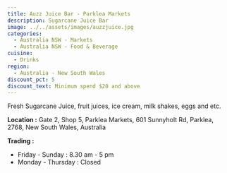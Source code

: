 ```yaml
---
title: Auzz Juice Bar - Parklea Markets
description: Sugarcane Juice Bar
image: ../../assets/images/auzzjuice.jpg
categories:
  - Australia NSW - Markets
  - Australia NSW - Food & Beverage
cuisine:
  - Drinks
region:
  - Australia - New South Wales
discount_pct: 5
discount_text: Minimum spend $20 and above
---
```

Fresh Sugarcane Juice, fruit juices, ice cream, milk shakes, eggs and etc.

**Location :** Gate 2, Shop 5, Parklea Markets, 601 Sunnyholt Rd, Parklea, 2768, New South Wales, Australia

**Trading :** 

* Friday - Sunday : 8.30 am - 5 pm
* Monday - Thursday : Closed
